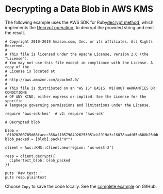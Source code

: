 # Decrypting a Data Blob in AWS KMS<a name="kms-example-decrypt-blob"></a>

The following example uses the AWS SDK for Ruby[decrypt method](https://docs.aws.amazon.com/sdk-for-ruby/v3/api/Aws/KMS/Client.html#decrypt-instance_method), which implements the [Decrypt operation](https://docs.aws.amazon.com/kms/latest/APIReference/API_Decrypt.html), to decrypt the provided string and emit the result\.

```
# Copyright 2010-2019 Amazon.com, Inc. or its affiliates. All Rights Reserved.
#
# This file is licensed under the Apache License, Version 2.0 (the "License").
# You may not use this file except in compliance with the License. A copy of the
# License is located at
#
# http://aws.amazon.com/apache2.0/
#
# This file is distributed on an "AS IS" BASIS, WITHOUT WARRANTIES OR CONDITIONS
# OF ANY KIND, either express or implied. See the License for the specific
# language governing permissions and limitations under the License.

require 'aws-sdk-kms'  # v2: require 'aws-sdk'

# Decrypted blob

blob = '01020200785d68faeec386af1057904926253051eb2919d3c16078badf65b808b26dd057c101747cadf3593596e093d4ffbf22434a6d00000068306606092a864886f70d010706a0593057020100305206092a864886f70d010701301e060960864801650304012e3011040c9d629e573683972cdb7d94b30201108025b20b060591b02ca0deb0fbdfc2f86c8bfcb265947739851ad56f3adce91eba87c59691a9a1'
blob_packed = [blob].pack("H*")

client = Aws::KMS::Client.new(region: 'us-west-2')

resp = client.decrypt({
  ciphertext_blob: blob_packed
})

puts 'Raw text: '
puts resp.plaintext
```

Choose `Copy` to save the code locally\. See the [complete example](https://github.com/awsdocs/aws-doc-sdk-examples/blob/main/ruby/example_code/kms/decrypt_data.rb) on GitHub\.
